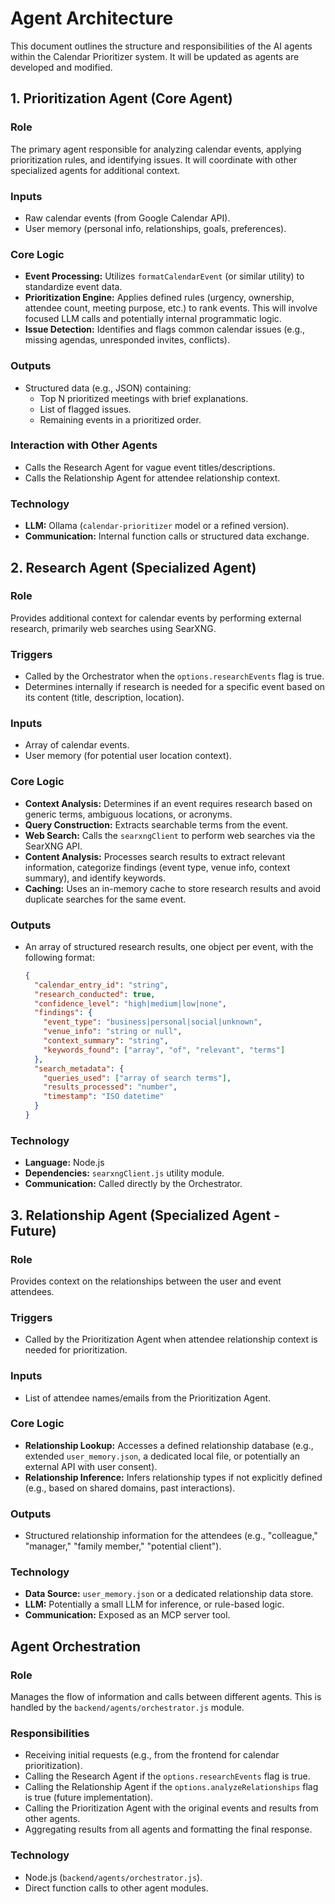 # Agent Architecture

This document outlines the structure and responsibilities of the AI agents within the Calendar Prioritizer system. It will be updated as agents are developed and modified.

## 1. Prioritization Agent (Core Agent)

### Role
The primary agent responsible for analyzing calendar events, applying prioritization rules, and identifying issues. It will coordinate with other specialized agents for additional context.

### Inputs
*   Raw calendar events (from Google Calendar API).
*   User memory (personal info, relationships, goals, preferences).

### Core Logic
*   **Event Processing:** Utilizes `formatCalendarEvent` (or similar utility) to standardize event data.
*   **Prioritization Engine:** Applies defined rules (urgency, ownership, attendee count, meeting purpose, etc.) to rank events. This will involve focused LLM calls and potentially internal programmatic logic.
*   **Issue Detection:** Identifies and flags common calendar issues (e.g., missing agendas, unresponded invites, conflicts).

### Outputs
*   Structured data (e.g., JSON) containing:
    *   Top N prioritized meetings with brief explanations.
    *   List of flagged issues.
    *   Remaining events in a prioritized order.

### Interaction with Other Agents
*   Calls the Research Agent for vague event titles/descriptions.
*   Calls the Relationship Agent for attendee relationship context.

### Technology
*   **LLM:** Ollama (`calendar-prioritizer` model or a refined version).
*   **Communication:** Internal function calls or structured data exchange.

## 2. Research Agent (Specialized Agent)

### Role
Provides additional context for calendar events by performing external research, primarily web searches using SearXNG.

### Triggers
*   Called by the Orchestrator when the `options.researchEvents` flag is true.
*   Determines internally if research is needed for a specific event based on its content (title, description, location).

### Inputs
*   Array of calendar events.
*   User memory (for potential user location context).

### Core Logic
*   **Context Analysis:** Determines if an event requires research based on generic terms, ambiguous locations, or acronyms.
*   **Query Construction:** Extracts searchable terms from the event.
*   **Web Search:** Calls the `searxngClient` to perform web searches via the SearXNG API.
*   **Content Analysis:** Processes search results to extract relevant information, categorize findings (event type, venue info, context summary), and identify keywords.
*   **Caching:** Uses an in-memory cache to store research results and avoid duplicate searches for the same event.

### Outputs
*   An array of structured research results, one object per event, with the following format:
    ```json
    {
      "calendar_entry_id": "string",
      "research_conducted": true,
      "confidence_level": "high|medium|low|none",
      "findings": {
        "event_type": "business|personal|social|unknown",
        "venue_info": "string or null",
        "context_summary": "string",
        "keywords_found": ["array", "of", "relevant", "terms"]
      },
      "search_metadata": {
        "queries_used": ["array of search terms"],
        "results_processed": "number",
        "timestamp": "ISO datetime"
      }
    }
    ```

### Technology
*   **Language:** Node.js
*   **Dependencies:** `searxngClient.js` utility module.
*   **Communication:** Called directly by the Orchestrator.

## 3. Relationship Agent (Specialized Agent - Future)

### Role
Provides context on the relationships between the user and event attendees.

### Triggers
*   Called by the Prioritization Agent when attendee relationship context is needed for prioritization.

### Inputs
*   List of attendee names/emails from the Prioritization Agent.

### Core Logic
*   **Relationship Lookup:** Accesses a defined relationship database (e.g., extended `user_memory.json`, a dedicated local file, or potentially an external API with user consent).
*   **Relationship Inference:** Infers relationship types if not explicitly defined (e.g., based on shared domains, past interactions).

### Outputs
*   Structured relationship information for the attendees (e.g., "colleague," "manager," "family member," "potential client").

### Technology
*   **Data Source:** `user_memory.json` or a dedicated relationship data store.
*   **LLM:** Potentially a small LLM for inference, or rule-based logic.
*   **Communication:** Exposed as an MCP server tool.

## Agent Orchestration

### Role
Manages the flow of information and calls between different agents. This is handled by the `backend/agents/orchestrator.js` module.

### Responsibilities
*   Receiving initial requests (e.g., from the frontend for calendar prioritization).
*   Calling the Research Agent if the `options.researchEvents` flag is true.
*   Calling the Relationship Agent if the `options.analyzeRelationships` flag is true (future implementation).
*   Calling the Prioritization Agent with the original events and results from other agents.
*   Aggregating results from all agents and formatting the final response.

### Technology
*   Node.js (`backend/agents/orchestrator.js`).
*   Direct function calls to other agent modules.
